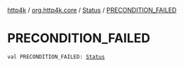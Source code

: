 [http4k](../../index.md) / [org.http4k.core](../index.md) / [Status](index.md) / [PRECONDITION_FAILED](./-p-r-e-c-o-n-d-i-t-i-o-n_-f-a-i-l-e-d.md)

# PRECONDITION_FAILED

`val PRECONDITION_FAILED: `[`Status`](index.md)